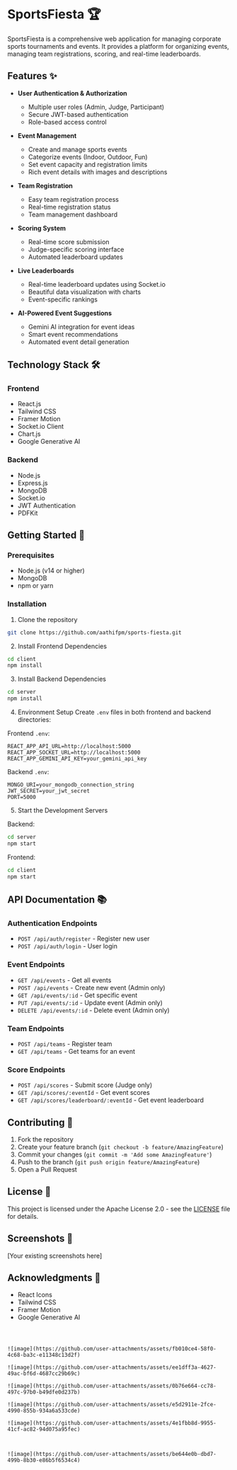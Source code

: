 
# SportsFiesta 🏆

SportsFiesta is a comprehensive web application for managing corporate sports tournaments and events. It provides a platform for organizing events, managing team registrations, scoring, and real-time leaderboards.

## Features ✨

- **User Authentication & Authorization**
  - Multiple user roles (Admin, Judge, Participant)
  - Secure JWT-based authentication
  - Role-based access control

- **Event Management**
  - Create and manage sports events
  - Categorize events (Indoor, Outdoor, Fun)
  - Set event capacity and registration limits
  - Rich event details with images and descriptions

- **Team Registration**
  - Easy team registration process
  - Real-time registration status
  - Team management dashboard

- **Scoring System**
  - Real-time score submission
  - Judge-specific scoring interface
  - Automated leaderboard updates

- **Live Leaderboards**
  - Real-time leaderboard updates using Socket.io
  - Beautiful data visualization with charts
  - Event-specific rankings

- **AI-Powered Event Suggestions**
  - Gemini AI integration for event ideas
  - Smart event recommendations
  - Automated event detail generation

## Technology Stack 🛠

### Frontend
- React.js
- Tailwind CSS
- Framer Motion
- Socket.io Client
- Chart.js
- Google Generative AI

### Backend
- Node.js
- Express.js
- MongoDB
- Socket.io
- JWT Authentication
- PDFKit

## Getting Started 🚀

### Prerequisites
- Node.js (v14 or higher)
- MongoDB
- npm or yarn

### Installation

1. Clone the repository
```bash
git clone https://github.com/aathifpm/sports-fiesta.git
```

2. Install Frontend Dependencies
```bash
cd client
npm install
```

3. Install Backend Dependencies
```bash
cd server
npm install
```

4. Environment Setup
Create `.env` files in both frontend and backend directories:

Frontend `.env`:
```env
REACT_APP_API_URL=http://localhost:5000
REACT_APP_SOCKET_URL=http://localhost:5000
REACT_APP_GEMINI_API_KEY=your_gemini_api_key
```

Backend `.env`:
```env
MONGO_URI=your_mongodb_connection_string
JWT_SECRET=your_jwt_secret
PORT=5000
```

5. Start the Development Servers

Backend:
```bash
cd server
npm start
```

Frontend:
```bash
cd client
npm start
```

## API Documentation 📚

### Authentication Endpoints
- `POST /api/auth/register` - Register new user
- `POST /api/auth/login` - User login

### Event Endpoints
- `GET /api/events` - Get all events
- `POST /api/events` - Create new event (Admin only)
- `GET /api/events/:id` - Get specific event
- `PUT /api/events/:id` - Update event (Admin only)
- `DELETE /api/events/:id` - Delete event (Admin only)

### Team Endpoints
- `POST /api/teams` - Register team
- `GET /api/teams` - Get teams for an event

### Score Endpoints
- `POST /api/scores` - Submit score (Judge only)
- `GET /api/scores/:eventId` - Get event scores
- `GET /api/scores/leaderboard/:eventId` - Get event leaderboard

## Contributing 🤝

1. Fork the repository
2. Create your feature branch (`git checkout -b feature/AmazingFeature`)
3. Commit your changes (`git commit -m 'Add some AmazingFeature'`)
4. Push to the branch (`git push origin feature/AmazingFeature`)
5. Open a Pull Request

## License 📝

This project is licensed under the Apache License 2.0 - see the [LICENSE](LICENSE) file for details.

## Screenshots 📸

[Your existing screenshots here]

## Acknowledgments 🙏

- React Icons
- Tailwind CSS
- Framer Motion
- Google Generative AI
```



![image](https://github.com/user-attachments/assets/fb010ce4-58f0-4c68-ba3c-e11348c13d2f)

![image](https://github.com/user-attachments/assets/ee1dff3a-4627-49ac-bf6d-4687cc29b69c)

![image](https://github.com/user-attachments/assets/0b76e664-cc78-497c-97b0-b49dfe0d237b)

![image](https://github.com/user-attachments/assets/e5d2911e-2fce-4990-855b-934a6a533cde)

![image](https://github.com/user-attachments/assets/4e1fbb8d-9955-41cf-ac82-94d075a95fec)



![image](https://github.com/user-attachments/assets/be644e0b-dbd7-499b-8b30-e86b5f6534c4)

